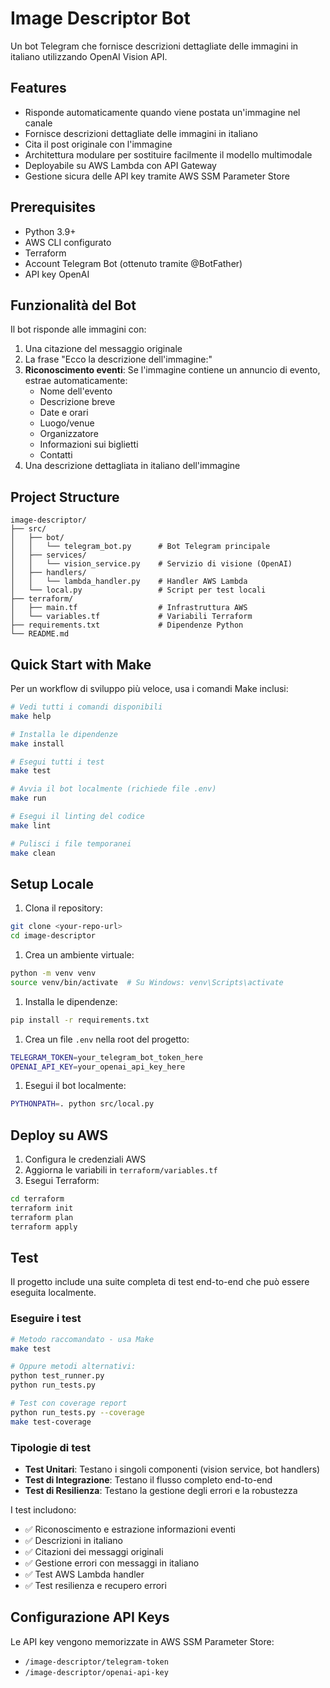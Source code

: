 # Image Descriptor Bot

Un bot Telegram che fornisce descrizioni dettagliate delle immagini in italiano utilizzando OpenAI Vision API.

## Features

- Risponde automaticamente quando viene postata un'immagine nel canale
- Fornisce descrizioni dettagliate delle immagini in italiano
- Cita il post originale con l'immagine
- Architettura modulare per sostituire facilmente il modello multimodale
- Deployabile su AWS Lambda con API Gateway
- Gestione sicura delle API key tramite AWS SSM Parameter Store

## Prerequisites

- Python 3.9+
- AWS CLI configurato
- Terraform
- Account Telegram Bot (ottenuto tramite @BotFather)
- API key OpenAI

## Funzionalità del Bot

Il bot risponde alle immagini con:

1. Una citazione del messaggio originale
1. La frase "Ecco la descrizione dell'immagine:"
1. **Riconoscimento eventi**: Se l'immagine contiene un annuncio di evento, estrae automaticamente:
   - Nome dell'evento
   - Descrizione breve
   - Date e orari
   - Luogo/venue
   - Organizzatore
   - Informazioni sui biglietti
   - Contatti
1. Una descrizione dettagliata in italiano dell'immagine

## Project Structure

```text
image-descriptor/
├── src/
│   ├── bot/
│   │   └── telegram_bot.py      # Bot Telegram principale
│   ├── services/
│   │   └── vision_service.py    # Servizio di visione (OpenAI)
│   ├── handlers/
│   │   └── lambda_handler.py    # Handler AWS Lambda
│   └── local.py                 # Script per test locali
├── terraform/
│   ├── main.tf                  # Infrastruttura AWS
│   └── variables.tf             # Variabili Terraform
├── requirements.txt             # Dipendenze Python
└── README.md
```

## Quick Start with Make

Per un workflow di sviluppo più veloce, usa i comandi Make inclusi:

```bash
# Vedi tutti i comandi disponibili
make help

# Installa le dipendenze
make install

# Esegui tutti i test
make test

# Avvia il bot localmente (richiede file .env)
make run

# Esegui il linting del codice
make lint

# Pulisci i file temporanei
make clean
```

## Setup Locale

1. Clona il repository:

```bash
git clone <your-repo-url>
cd image-descriptor
```

1. Crea un ambiente virtuale:

```bash
python -m venv venv
source venv/bin/activate  # Su Windows: venv\Scripts\activate
```

1. Installa le dipendenze:

```bash
pip install -r requirements.txt
```

1. Crea un file `.env` nella root del progetto:

```bash
TELEGRAM_TOKEN=your_telegram_bot_token_here
OPENAI_API_KEY=your_openai_api_key_here
```

1. Esegui il bot localmente:

```bash
PYTHONPATH=. python src/local.py
```

## Deploy su AWS

1. Configura le credenziali AWS
1. Aggiorna le variabili in `terraform/variables.tf`
1. Esegui Terraform:

```bash
cd terraform
terraform init
terraform plan
terraform apply
```

## Test

Il progetto include una suite completa di test end-to-end che può essere eseguita localmente.

### Eseguire i test

```bash
# Metodo raccomandato - usa Make
make test

# Oppure metodi alternativi:
python test_runner.py
python run_tests.py

# Test con coverage report
python run_tests.py --coverage
make test-coverage
```

### Tipologie di test

- **Test Unitari**: Testano i singoli componenti (vision service, bot handlers)
- **Test di Integrazione**: Testano il flusso completo end-to-end
- **Test di Resilienza**: Testano la gestione degli errori e la robustezza

I test includono:

- ✅ Riconoscimento e estrazione informazioni eventi
- ✅ Descrizioni in italiano
- ✅ Citazioni dei messaggi originali
- ✅ Gestione errori con messaggi in italiano
- ✅ Test AWS Lambda handler
- ✅ Test resilienza e recupero errori

## Configurazione API Keys

Le API key vengono memorizzate in AWS SSM Parameter Store:

- `/image-descriptor/telegram-token`
- `/image-descriptor/openai-api-key`
